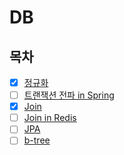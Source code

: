 # DB

## 목차

-   [x] [정규화](./db_normalization.md)
-   [ ] [트랜잭션 전파 in Spring](./db_transaction_propagation.md)
-   [x] [Join](./db_join.md)
- [ ] [Join in Redis](./db_join_in_redis.md)
-   [ ] [JPA]()
-   [ ] [b-tree]()
